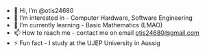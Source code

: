 - 👋 Hi, I’m @otis24680
- 👀 I’m interested in - Computer Hardware, Software Engineering
- 🌱 I’m currently learning - Basic Mathematics (LMAO)
- 📫 How to reach me - contact me on email otis24680@gmail.com
- ⚡ Fun fact - I study at the UJEP University in Aussig


